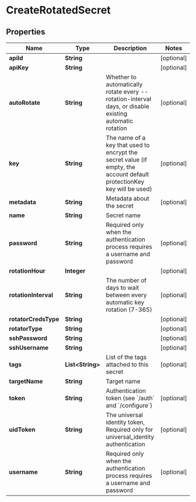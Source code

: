 

# CreateRotatedSecret

## Properties

Name | Type | Description | Notes
------------ | ------------- | ------------- | -------------
**apiId** | **String** |  |  [optional]
**apiKey** | **String** |  |  [optional]
**autoRotate** | **String** | Whether to automatically rotate every --rotation-interval days, or disable existing automatic rotation |  [optional]
**key** | **String** | The name of a key that used to encrypt the secret value (if empty, the account default protectionKey key will be used) |  [optional]
**metadata** | **String** | Metadata about the secret |  [optional]
**name** | **String** | Secret name | 
**password** | **String** | Required only when the authentication process requires a username and password |  [optional]
**rotationHour** | **Integer** |  |  [optional]
**rotationInterval** | **String** | The number of days to wait between every automatic key rotation (7-365) |  [optional]
**rotatorCredsType** | **String** |  |  [optional]
**rotatorType** | **String** |  |  [optional]
**sshPassword** | **String** |  |  [optional]
**sshUsername** | **String** |  |  [optional]
**tags** | **List&lt;String&gt;** | List of the tags attached to this secret |  [optional]
**targetName** | **String** | Target name | 
**token** | **String** | Authentication token (see &#x60;/auth&#x60; and &#x60;/configure&#x60;) |  [optional]
**uidToken** | **String** | The universal identity token, Required only for universal_identity authentication |  [optional]
**username** | **String** | Required only when the authentication process requires a username and password |  [optional]



